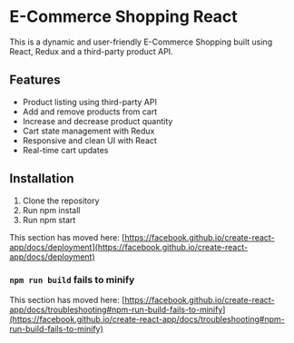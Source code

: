 # E-Commerce Shopping React 

This is a dynamic and user-friendly E-Commerce Shopping built using React, Redux and a third-party product API.

## Features

- Product listing using third-party API
- Add and remove products from cart
- Increase and decrease product quantity
- Cart state management with Redux
- Responsive and clean UI with React
- Real-time cart updates

## Installation

1. Clone the repository
2. Run npm install
3. Run npm start










This section has moved here: [https://facebook.github.io/create-react-app/docs/deployment](https://facebook.github.io/create-react-app/docs/deployment)

### `npm run build` fails to minify

This section has moved here: [https://facebook.github.io/create-react-app/docs/troubleshooting#npm-run-build-fails-to-minify](https://facebook.github.io/create-react-app/docs/troubleshooting#npm-run-build-fails-to-minify)
